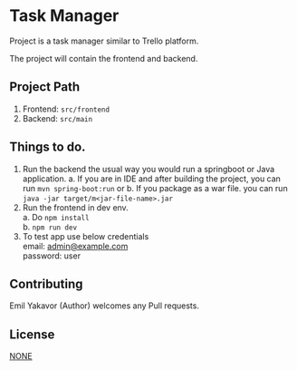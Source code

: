 # Task Manager

Project is a task manager similar to Trello platform.

The project will contain the frontend and backend.

## Project Path
1. Frontend: ```src/frontend```
2. Backend: ```src/main```

## Things to do.
1. Run the backend the usual way you would run a springboot or Java application.
   a. If you are in IDE and after building the project, you can run ```mvn spring-boot:run``` or
   b. If you package as a war file. you can run ```java -jar target/m<jar-file-name>.jar```
2. Run the frontend in dev env.  
            a. Do ```npm install```  
            b. ```npm run dev```
3. To test app use below credentials  
   email: [admin@example.com](admin@example.com)  
   password: user

## Contributing

Emil Yakavor (Author) welcomes any Pull requests.

## License

[NONE](NONE)
